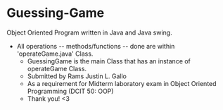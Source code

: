 # Guessing-Game
Object Oriented Program written in Java and Java swing.
* All operations -- methods/functions -- done are within 'operateGame.java' Class.
     * GuessingGame is the main Class that has an instance of operateGame Class.
     * Submitted by Rams Justin L. Gallo
     * As a requirement for Midterm laboratory exam in Object Oriented Programming (DCIT 50: OOP)
     * Thank you! <3

